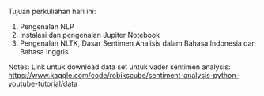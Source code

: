 Tujuan perkuliahan hari ini:
1. Pengenalan NLP
2. Instalasi dan pengenalan Jupiter Notebook
3. Pengenalan NLTK, Dasar Sentimen Analisis dalam Bahasa Indonesia dan Bahasa Inggris

Notes: Link untuk download data set untuk vader sentimen analysis: https://www.kaggle.com/code/robikscube/sentiment-analysis-python-youtube-tutorial/data
